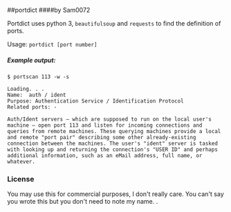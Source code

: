 ##portdict
####by Sam0072

Portdict uses python 3, `beautifulsoup` and `requests` to find the definition of ports.

Usage:  `portdict [port number]`

##### Example output:
```
$ portscan 113 -w -s

Loading. . .
Name:  auth / ident
Purpose: Authentication Service / Identification Protocol
Related ports: -

Auth/Ident servers — which are supposed to run on the local user's machine — open port 113 and listen for incoming connections and queries from remote machines. These querying machines provide a local and remote "port pair" describing some other already-existing connection between the machines. The user's "ident" server is tasked with looking up and returning the connection's "USER ID" and perhaps additional information, such as an eMail address, full name, or whatever.

```



### License
You may use this for commercial purposes, I don't really care. You can't say you wrote this but you don't need to note my name. .
